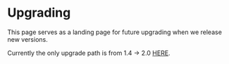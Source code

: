 # Upgrading

This page serves as a landing page for future upgrading when we release new versions. 

Currently the only upgrade path is from 1.4 -> 2.0 [HERE](/scripts/upgrade/README.md).

